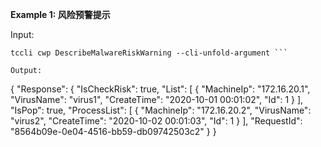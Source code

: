 **Example 1: 风险预警提示**



Input: 

```
tccli cwp DescribeMalwareRiskWarning --cli-unfold-argument ```

Output: 
```
{
    "Response": {
        "IsCheckRisk": true,
        "List": [
            {
                "MachineIp": "172.16.20.1",
                "VirusName": "virus1",
                "CreateTime": "2020-10-01 00:01:02",
                "Id": 1
            }
        ],
        "IsPop": true,
        "ProcessList": [
            {
                "MachineIp": "172.16.20.2",
                "VirusName": "virus2",
                "CreateTime": "2020-10-02 00:01:03",
                "Id": 1
            }
        ],
        "RequestId": "8564b09e-0e04-4516-bb59-db09742503c2"
    }
}
```

